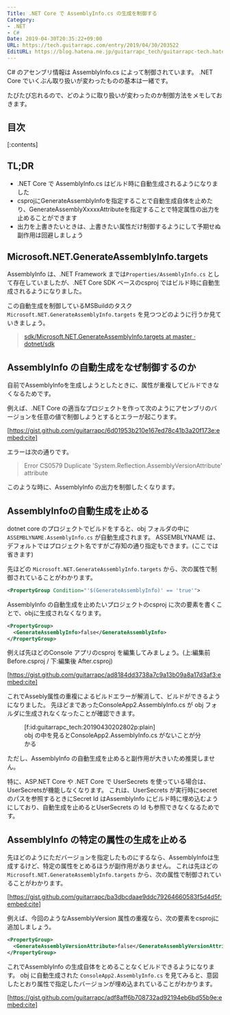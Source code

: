 ```yaml
---
Title: .NET Core で AssemblyInfo.cs の生成を制御する
Category:
- .NET
- C#
Date: 2019-04-30T20:35:22+09:00
URL: https://tech.guitarrapc.com/entry/2019/04/30/203522
EditURL: https://blog.hatena.ne.jp/guitarrapc_tech/guitarrapc-tech.hatenablog.com/atom/entry/17680117127096200906
---
```


C# のアセンブリ情報は AssemblyInfo.cs によって制御されています。
.NET Core でいくぶん取り扱いが変わったものの基本は一緒です。

たびたび忘れるので、どのように取り扱いが変わったのか制御方法をメモしておきます。

## 目次

[:contents]

## TL;DR

* .NET Core で AssemblyInfo.cs はビルド時に自動生成されるようになりました
* csprojにGenerateAssemblyInfoを指定することで自動生成自体を止めたり、GenerateAssemblyXxxxxAttributeを指定することで特定属性の出力を止めることができます
* 出力を上書きたいときは、上書きたい属性だけ制御するようにして予期せぬ副作用は回避しましょう

## Microsoft.NET.GenerateAssemblyInfo.targets

AssemblyInfo は、.NET Framework までは`Properties/AssemblyInfo.cs` として存在していましたが、.NET Core SDK ベースのcsproj ではビルド時に自動生成されるようになりました。

この自動生成を制御しているMSBuildのタスク `Microsoft.NET.GenerateAssemblyInfo.targets` を見つつどのように行うか見ていきましょう。

> [sdk/Microsoft\.NET\.GenerateAssemblyInfo\.targets at master · dotnet/sdk](https://github.com/dotnet/sdk/blob/master/src/Tasks/Microsoft.NET.Build.Tasks/targets/Microsoft.NET.GenerateAssemblyInfo.targets)

## AssemblyInfo の自動生成をなぜ制御するのか

自前でAssemblyInfoを生成しようとしたときに、属性が重複してビルドできなくなるためです。

例えば、.NET Core の適当なプロジェクトを作って次のようにアセンブリのバージョンを任意の値で制御しようとするとエラーが起こります。

[https://gist.github.com/guitarrapc/6d01953b210e167ed78c41b3a20f173e:embed:cite]

エラーは次の通りです。

> Error	CS0579	Duplicate 'System.Reflection.AssemblyVersionAttribute' attribute

このような時に、AssemblyInfo の出力を制御したくなります。

## AssemblyInfoの自動生成を止める

dotnet core のプロジェクトでビルドをすると、obj フォルダの中に`ASSEMBLYNAME.AssemblyInfo.cs` が自動生成されます。
ASSEMBLYNAME は、デフォルトではプロジェクト名ですがご存知の通り指定もできます。(ここでは省きます)

先ほどの `Microsoft.NET.GenerateAssemblyInfo.targets` から、次の属性で制御されていることがわかります。

```xml
<PropertyGroup Condition="'$(GenerateAssemblyInfo)' == 'true'">
```

AssemblyInfo の自動生成を止めたいプロジェクトのcsproj に次の要素を書くことで、objに生成されなくなります。

```xml
<PropertyGroup>
  <GenerateAssemblyInfo>false</GenerateAssemblyInfo>
</PropertyGroup>
```

例えば先ほどのConsole アプリのcsproj を編集してみましょう。(上:編集前 Before.csproj / 下:編集後 After.csproj)

[https://gist.github.com/guitarrapc/ad8184dd3738a7c9a13b09a8a17d3af3:embed:cite]

これでAssebly属性の重複によるビルドエラーが解消して、ビルドができるようになりました。
先ほどまであったConsoleApp2.AssemblyInfo.cs が obj フォルダに生成されなくなったことが確認できます。

<figure class="figure-image figure-image-fotolife" title="obj の中を見るとConsoleApp2.AssemblyInfo.cs がないことが分かる">[f:id:guitarrapc_tech:20190430202802p:plain]<figcaption>obj の中を見るとConsoleApp2.AssemblyInfo.cs がないことが分かる</figcaption></figure>

ただし、AssemblyInfo の自動生成を止めると副作用が大きいため推奨しません。

特に、ASP.NET Core や .NET Core で UserSecrets を使っている場合は、UserSecretsが機能しなくなります。
これは、UserSecrets が実行時にsecret のパスを参照するときにSecret Id はAssemblyInfo にビルド時に埋め込むようにしており、自動生成を止めるとUserSecrets の Id も参照できなくなるためです。

## AssemblyInfo の特定の属性の生成を止める

先ほどのようにただバージョンを指定したものにするなら、AssemblyInfoは生成するけど、特定の属性をとめるほうが副作用がありません。
これは先ほどの `Microsoft.NET.GenerateAssemblyInfo.targets` から、次の属性で制御されていることがわかります。

[https://gist.github.com/guitarrapc/ba3dbcdaae9ddc79264660583f5d4d5f:embed:cite]

例えば、今回のようなAssemblyVersion 属性の重複なら、次の要素をcsprojに追加しましょう。

```xml
<PropertyGroup>
  <GenerateAssemblyVersionAttribute>false</GenerateAssemblyVersionAttribute>
</PropertyGroup>
```

これでAssemblyInfo の生成自体をとめることなくビルドできるようになります。
obj に自動生成された `ConsoleApp2.AssemblyInfo.cs` を見てみると、意図したとおり属性で指定したバージョンが埋め込まれていることがわかります。

[https://gist.github.com/guitarrapc/adf8aff6b708732ad92194eb6bd55b9e:embed:cite]

